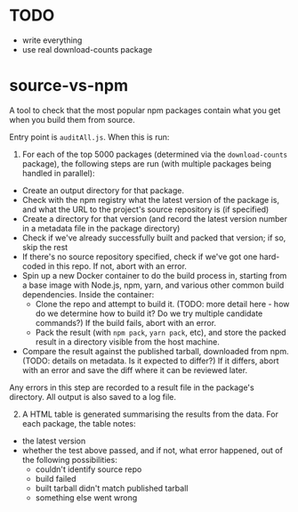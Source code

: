 # TODO

* write everything
* use real download-counts package

# source-vs-npm

A tool to check that the most popular npm packages contain what you get when you build them from source.

Entry point is `auditAll.js`. When this is run:

1. For each of the top 5000 packages (determined via the `download-counts` package), the following steps are run (with multiple packages being handled in parallel):
  * Create an output directory for that package.
  * Check with the npm registry what the latest version of the package is, and what the URL to the project's source repository is (if specified)
  * Create a directory for that version (and record the latest version number in a metadata file in the package directory)
  * Check if we've already successfully built and packed that version; if so, skip the rest
  * If there's no source repository specified, check if we've got one hard-coded in this repo. If not, abort with an error.
  * Spin up a new Docker container to do the build process in, starting from a base image with Node.js, npm, yarn, and various other common build dependencies. Inside the container:
    * Clone the repo and attempt to build it. (TODO: more detail here - how do we determine how to build it? Do we try multiple candidate commands?) If the build fails, abort with an error.
    * Pack the result (with `npm pack`, `yarn pack`, etc), and store the packed result in a directory visible from the host machine.
  * Compare the result against the published tarball, downloaded from npm. (TODO: details on metadata. Is it expected to differ?) If it differs, abort with an error and save the diff where it can be reviewed later.

  Any errors in this step are recorded to a result file in the package's directory. All output is also saved to a log file.

2. A HTML table is generated summarising the results from the data. For each package, the table notes:
  * the latest version
  * whether the test above passed, and if not, what error happened, out of the following possibilities:
    * couldn't identify source repo
    * build failed
    * built tarball didn't match published tarball
    * something else went wrong
